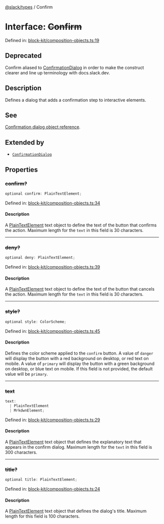 [@slack/types](../index.md) / Confirm

# Interface: ~~Confirm~~

Defined in: [block-kit/composition-objects.ts:19](https://github.com/slackapi/node-slack-sdk/blob/main/packages/types/src/block-kit/composition-objects.ts#L19)

## Deprecated

Confirm aliased to [ConfirmationDialog](ConfirmationDialog.md) in order to make the construct clearer
and line up terminology with docs.slack.dev.

## Description

Defines a dialog that adds a confirmation step to interactive elements.

## See

[Confirmation dialog object reference](https://docs.slack.dev/reference/block-kit/composition-objects/confirmation-dialog-object).

## Extended by

- [`ConfirmationDialog`](ConfirmationDialog.md)

## Properties

### ~~confirm?~~

```ts
optional confirm: PlainTextElement;
```

Defined in: [block-kit/composition-objects.ts:34](https://github.com/slackapi/node-slack-sdk/blob/main/packages/types/src/block-kit/composition-objects.ts#L34)

#### Description

A [PlainTextElement](PlainTextElement.md) text object to define the text of the button that confirms the action.
Maximum length for the `text` in this field is 30 characters.

***

### ~~deny?~~

```ts
optional deny: PlainTextElement;
```

Defined in: [block-kit/composition-objects.ts:39](https://github.com/slackapi/node-slack-sdk/blob/main/packages/types/src/block-kit/composition-objects.ts#L39)

#### Description

A [PlainTextElement](PlainTextElement.md) text object to define the text of the button that cancels the action.
Maximum length for the `text` in this field is 30 characters.

***

### ~~style?~~

```ts
optional style: ColorScheme;
```

Defined in: [block-kit/composition-objects.ts:45](https://github.com/slackapi/node-slack-sdk/blob/main/packages/types/src/block-kit/composition-objects.ts#L45)

#### Description

Defines the color scheme applied to the `confirm` button. A value of `danger` will display the button
with a red background on desktop, or red text on mobile. A value of `primary` will display the button with a green
background on desktop, or blue text on mobile. If this field is not provided, the default value will be `primary`.

***

### ~~text~~

```ts
text: 
  | PlainTextElement
  | MrkdwnElement;
```

Defined in: [block-kit/composition-objects.ts:29](https://github.com/slackapi/node-slack-sdk/blob/main/packages/types/src/block-kit/composition-objects.ts#L29)

#### Description

A [PlainTextElement](PlainTextElement.md) text object that defines the explanatory text that appears in the confirm
dialog. Maximum length for the `text` in this field is 300 characters.

***

### ~~title?~~

```ts
optional title: PlainTextElement;
```

Defined in: [block-kit/composition-objects.ts:24](https://github.com/slackapi/node-slack-sdk/blob/main/packages/types/src/block-kit/composition-objects.ts#L24)

#### Description

A [PlainTextElement](PlainTextElement.md) text object that defines the dialog's title.
Maximum length for this field is 100 characters.
